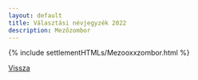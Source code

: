 ```yaml
---
layout: default
title: Választási névjegyzék 2022
description: Mezőzombor
---
```


{% include settlementHTMLs/Mezooxxzombor.html %}

[Vissza](./)
